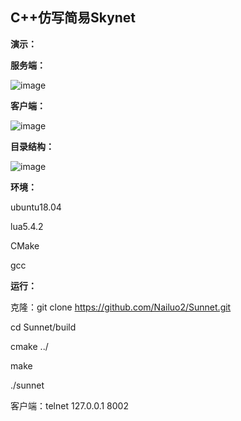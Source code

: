 ## C++仿写简易Skynet

**演示：**

**服务端：**

![image](https://github.com/Nailuo2/Sunnet/assets/170518278/d4c14e2b-082d-4fba-8129-5f0237d33740)

**客户端：**

![image](https://github.com/Nailuo2/Sunnet/assets/170518278/9ee8e608-d301-4ad4-a820-dc626e4736eb)


**目录结构：**

![image](https://github.com/Nailuo2/Sunnet/assets/170518278/ace63314-c75f-4097-a355-4e7d80543382)

**环境：**

ubuntu18.04

lua5.4.2

CMake

gcc

**运行：**

克隆：git clone https://github.com/Nailuo2/Sunnet.git

cd Sunnet/build

cmake ../

make

./sunnet

客户端：telnet 127.0.0.1 8002

